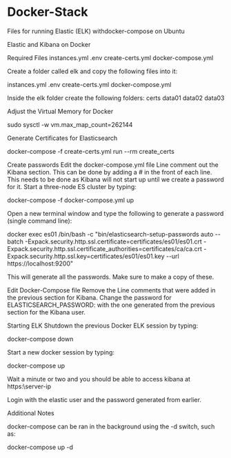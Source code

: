 # Docker-Stack
Files for running Elastic (ELK) withdocker-compose on Ubuntu


Elastic and Kibana on Docker

Required Files
instances.yml
.env
create-certs.yml
docker-compose.yml
  
Create a folder called elk and copy the following files into it:

instances.yml
.env
create-certs.yml
docker-compose.yml

Inside the elk folder create the following folders:
certs
data01
data02
data03
 
 
Adjust the Virtual Memory for Docker

sudo sysctl -w vm.max_map_count=262144
 
Generate Certificates for Elasticsearch

docker-compose -f create-certs.yml run --rm create_certs
 
Create passwords
Edit the docker-compose.yml file
Line comment out the Kibana section.  This can be done by adding a # in the front of each line.
This needs to be done as Kibana will not start up until we create a password for it.
Start a three-node ES cluster by typing:
 
docker-compose -f docker-compose.yml up
 
Open a new terminal window and type the following to generate a password (single command line):
 
docker exec es01 /bin/bash -c "bin/elasticsearch-setup-passwords auto --batch -Expack.security.http.ssl.certificate=certificates/es01/es01.crt -Expack.security.http.ssl.certificate_authorities=certificates/ca/ca.crt -Expack.security.http.ssl.key=certificates/es01/es01.key --url https://localhost:9200"
 
This will generate all the passwords.  Make sure to make a copy of these.  
 
Edit Docker-Compose file
Remove the Line comments that were added in the previous section for Kibana.
Change the password for ELASTICSEARCH_PASSWORD:  with the one generated from the previous section for the Kibana user.
 
Starting ELK
Shutdown the previous Docker ELK session by typing:
 
docker-compose down
 
Start a new docker session by typing:
 
docker-compose up
 
Wait a minute or two and you should be able to access kibana at https:\\server-ip
 
Login with the elastic user and the password generated from earlier.

Additional Notes

docker-compose can be ran in the background using the -d switch, such as:
 
docker-compose up -d
